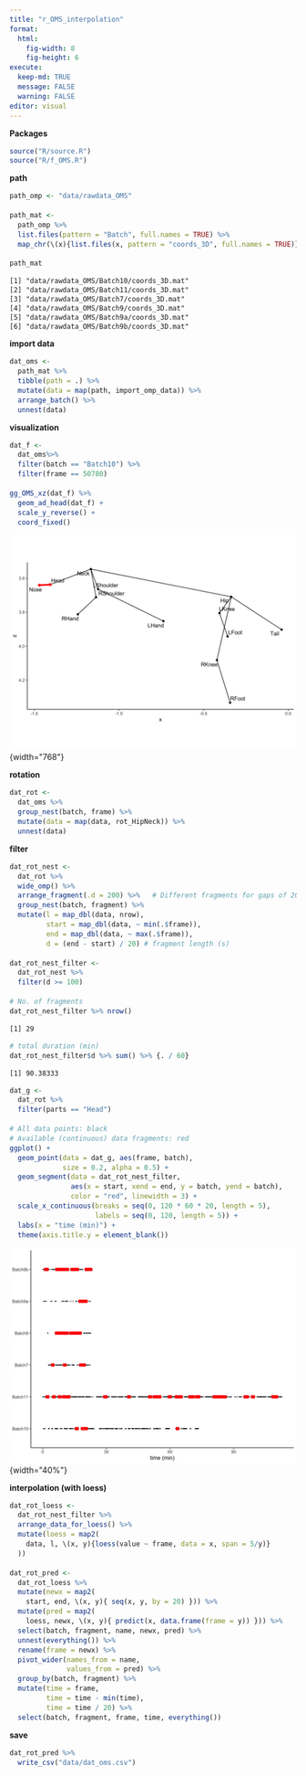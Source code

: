 ```yaml
---
title: "r_OMS_interpolation"
format: 
  html: 
    fig-width: 8
    fig-height: 6
execute: 
  keep-md: TRUE
  message: FALSE
  warning: FALSE
editor: visual
---
```


**Packages**

``` {.r .cell-code}
source("R/source.R")
source("R/f_OMS.R")
```

**path**

``` {.r .cell-code}
path_omp <- "data/rawdata_OMS"

path_mat <-
  path_omp %>% 
  list.files(pattern = "Batch", full.names = TRUE) %>% 
  map_chr(\(x){list.files(x, pattern = "coords_3D", full.names = TRUE)})

path_mat
```

```         
[1] "data/rawdata_OMS/Batch10/coords_3D.mat"
[2] "data/rawdata_OMS/Batch11/coords_3D.mat"
[3] "data/rawdata_OMS/Batch7/coords_3D.mat" 
[4] "data/rawdata_OMS/Batch9/coords_3D.mat" 
[5] "data/rawdata_OMS/Batch9a/coords_3D.mat"
[6] "data/rawdata_OMS/Batch9b/coords_3D.mat"
```



**import data**


``` {.r .cell-code}
dat_oms <-
  path_mat %>% 
  tibble(path = .) %>% 
  mutate(data = map(path, import_omp_data)) %>% 
  arrange_batch() %>% 
  unnest(data)
```


**visualization**


``` {.r .cell-code}
dat_f <-
  dat_oms%>% 
  filter(batch == "Batch10") %>% 
  filter(frame == 50780) 

gg_OMS_xz(dat_f) %>% 
  geom_ad_head(dat_f) +
  scale_y_reverse() +
  coord_fixed()
```


![](r_OMS_interpolation_files/figure-html/unnamed-chunk-4-1.png){width="768"}



**rotation**


``` {.r .cell-code}
dat_rot <-
  dat_oms %>% 
  group_nest(batch, frame) %>% 
  mutate(data = map(data, rot_HipNeck)) %>% 
  unnest(data)
```


**filter**


``` {.r .cell-code}
dat_rot_nest <-
  dat_rot %>% 
  wide_omp() %>% 
  arrange_fragment(.d = 200) %>%   # Different fragments for gaps of 200 frames or more
  group_nest(batch, fragment) %>% 
  mutate(l = map_dbl(data, nrow),
         start = map_dbl(data, ~ min(.$frame)),
         end = map_dbl(data, ~ max(.$frame)),
         d = (end - start) / 20) # fragment length (s)

dat_rot_nest_filter <-
  dat_rot_nest %>% 
  filter(d >= 100) 

# No. of fragments
dat_rot_nest_filter %>% nrow()
```


```         
[1] 29
```


``` {.r .cell-code}
# total duration (min)
dat_rot_nest_filter$d %>% sum() %>% {. / 60}
```


```         
[1] 90.38333
```



``` {.r .cell-code}
dat_g <-
  dat_rot %>% 
  filter(parts == "Head")

# All data points: black
# Available (continuous) data fragments: red
ggplot() +
  geom_point(data = dat_g, aes(frame, batch),
             size = 0.2, alpha = 0.5) +
  geom_segment(data = dat_rot_nest_filter,
               aes(x = start, xend = end, y = batch, yend = batch),
               color = "red", linewidth = 3) +
  scale_x_continuous(breaks = seq(0, 120 * 60 * 20, length = 5),
                     labels = seq(0, 120, length = 5)) +
  labs(x = "time (min)") +
  theme(axis.title.y = element_blank())
```


![](r_OMS_interpolation_files/figure-html/unnamed-chunk-7-1.png){width="40%"}


**interpolation (with loess)**


``` {.r .cell-code}
dat_rot_loess <-
  dat_rot_nest_filter %>% 
  arrange_data_for_loess() %>% 
  mutate(loess = map2(
    data, l, \(x, y){loess(value ~ frame, data = x, span = 5/y)}
  ))

dat_rot_pred <-
  dat_rot_loess %>% 
  mutate(newx = map2(
    start, end, \(x, y){ seq(x, y, by = 20) })) %>%
  mutate(pred = map2(
    loess, newx, \(x, y){ predict(x, data.frame(frame = y)) })) %>% 
  select(batch, fragment, name, newx, pred) %>% 
  unnest(everything()) %>% 
  rename(frame = newx) %>% 
  pivot_wider(names_from = name,
              values_from = pred) %>% 
  group_by(batch, fragment) %>% 
  mutate(time = frame,
         time = time - min(time),
         time = time / 20) %>% 
  select(batch, fragment, frame, time, everything())
```


**save**

``` {.r .cell-code}
dat_rot_pred %>% 
  write_csv("data/dat_oms.csv")
```


